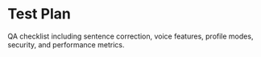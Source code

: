 # Test Plan

QA checklist including sentence correction, voice features, profile modes, security, and performance metrics.